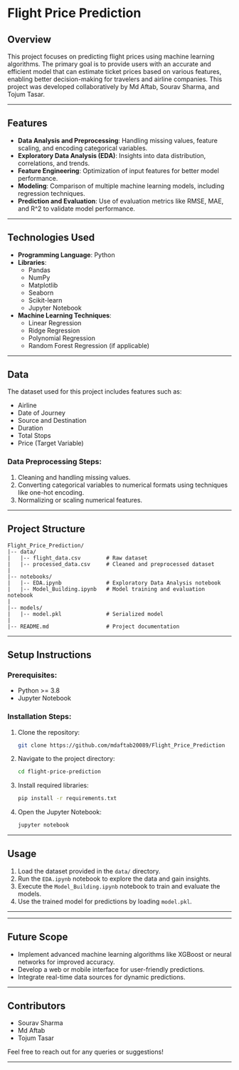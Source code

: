 

# Flight Price Prediction

## Overview
This project focuses on predicting flight prices using machine learning algorithms. The primary goal is to provide users with an accurate and efficient model that can estimate ticket prices based on various features, enabling better decision-making for travelers and airline companies. This project was developed collaboratively by Md Aftab, Sourav Sharma, and Tojum Tasar.

---

## Features
- **Data Analysis and Preprocessing**: Handling missing values, feature scaling, and encoding categorical variables.
- **Exploratory Data Analysis (EDA)**: Insights into data distribution, correlations, and trends.
- **Feature Engineering**: Optimization of input features for better model performance.
- **Modeling**: Comparison of multiple machine learning models, including regression techniques.
- **Prediction and Evaluation**: Use of evaluation metrics like RMSE, MAE, and R^2 to validate model performance.

---

## Technologies Used
- **Programming Language**: Python
- **Libraries**:
  - Pandas
  - NumPy
  - Matplotlib
  - Seaborn
  - Scikit-learn
  - Jupyter Notebook
- **Machine Learning Techniques**:
  - Linear Regression
  - Ridge Regression
  - Polynomial Regression
  - Random Forest Regression (if applicable)

---

## Data
The dataset used for this project includes features such as:
- Airline
- Date of Journey
- Source and Destination
- Duration
- Total Stops
- Price (Target Variable)

### Data Preprocessing Steps:
1. Cleaning and handling missing values.
2. Converting categorical variables to numerical formats using techniques like one-hot encoding.
3. Normalizing or scaling numerical features.

---

## Project Structure
```
Flight_Price_Prediction/
|-- data/
|   |-- flight_data.csv        # Raw dataset
|   |-- processed_data.csv     # Cleaned and preprocessed dataset
|
|-- notebooks/
|   |-- EDA.ipynb              # Exploratory Data Analysis notebook
|   |-- Model_Building.ipynb   # Model training and evaluation notebook
|
|-- models/
|   |-- model.pkl              # Serialized model
|
|-- README.md                  # Project documentation
```

---

## Setup Instructions
### Prerequisites:
- Python >= 3.8
- Jupyter Notebook

### Installation Steps:
1. Clone the repository:
   ```bash
   git clone https://github.com/mdaftab20089/Flight_Price_Prediction
   ```
2. Navigate to the project directory:
   ```bash
   cd flight-price-prediction
   ```
3. Install required libraries:
   ```bash
   pip install -r requirements.txt
   ```
4. Open the Jupyter Notebook:
   ```bash
   jupyter notebook
   ```

---

## Usage
1. Load the dataset provided in the `data/` directory.
2. Run the `EDA.ipynb` notebook to explore the data and gain insights.
3. Execute the `Model_Building.ipynb` notebook to train and evaluate the models.
4. Use the trained model for predictions by loading `model.pkl`.

---

---

## Future Scope
- Implement advanced machine learning algorithms like XGBoost or neural networks for improved accuracy.
- Develop a web or mobile interface for user-friendly predictions.
- Integrate real-time data sources for dynamic predictions.

---

## Contributors
- Sourav Sharma
- Md Aftab
- Tojum Tasar

Feel free to reach out for any queries or suggestions!

---



